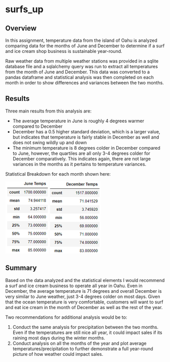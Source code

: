 # surfs_up

## Overview
In this assignment, temperature data from the island of Oahu is analyzed comparing data for the months of June and December to determine if a surf and ice cream shop business is sustainable year-round.

Raw weather data from multiple weather stations was provided in a sqlite database file and a sqlalchemy query was run to extract all temperatures from the month of June and December.  This data was converted to a pandas dataframe and statistical analysis was then completed on each month in order to show differences and variances between the two months.  

## Results
Three main results from this analysis are:
- The average temperature in June is roughly 4 degrees warmer compared to December
- December has a 0.5 higher standard deviation, which is a larger value, but indicates that temperature is fairly stable in December as well and does not swing wildly up and down 
- The minimum temperature is 8 degrees colder in December compared to June, however, the quartiles are all only 3-4 degrees colder for December comparatively.  This indicates again, there are not large variances in the months as it pertains to temperature variances.

Statistical Breakdown for each month shown here: 

![June Results](resources/june_temps.png)
![December Results](resources/dec_temps.png)

## Summary
Based on the data analyzed and the statistical elements I would recommend a surf and ice cream business to operate all year in Oahu.  Even in December, the average temperature is 71 degrees and overall December is very similar to June weather, just 3-4 degrees colder on most days.  Given that the ocean temperature is very comfortable, customers will want to surf and eat ice cream in the month of December as well as the rest of the year.

Two recommendations for additional analysis would be to:
1. Conduct the same analysis for precipitation between the two months.  Even if the temperatures are still nice all year, it could impact sales if its raining most days during the winter months.
2. Conduct analysis on all the months of the year and plot average temperatures/precipitation to further demonstrate a full year-round picture of how weather could impact sales.